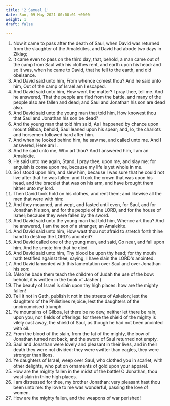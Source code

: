 ```yaml
---
title: '2 Samuel 1'
date: Sun, 09 May 2021 00:00:01 +0000
weight: 1
draft: false
  
---
```


1. Now it came to pass after the death of Saul, when David was returned from the slaughter of the Amalekites, and David had abode two days in Ziklag;
2. It came even to pass on the third day, that, behold, a man came out of the camp from Saul with his clothes rent, and earth upon his head: and so it was, when he came to David, that he fell to the earth, and did obeisance.
3. And David said unto him, From whence comest thou? And he said unto him, Out of the camp of Israel am I escaped.
4. And David said unto him, How went the matter? I pray thee, tell me. And he answered, That the people are fled from the battle, and many of the people also are fallen and dead; and Saul and Jonathan his son are dead also.
5. And David said unto the young man that told him, How knowest thou that Saul and Jonathan his son be dead?
6. And the young man that told him said, As I happened by chance upon mount Gilboa, behold, Saul leaned upon his spear; and, lo, the chariots and horsemen followed hard after him.
7. And when he looked behind him, he saw me, and called unto me. And I answered, Here am I.
8. And he said unto me, Who art thou? And I answered him, I am an Amalekite.
9. He said unto me again, Stand, I pray thee, upon me, and slay me: for anguish is come upon me, because my life is yet whole in me.
10. So I stood upon him, and slew him, because I was sure that he could not live after that he was fallen: and I took the crown that was upon his head, and the bracelet that was on his arm, and have brought them hither unto my lord.
11. Then David took hold on his clothes, and rent them; and likewise all the men that were with him:
12. And they mourned, and wept, and fasted until even, for Saul, and for Jonathan his son, and for the people of the LORD, and for the house of Israel; because they were fallen by the sword.
13. And David said unto the young man that told him, Whence art thou? And he answered, I am the son of a stranger, an Amalekite.
14. And David said unto him, How wast thou not afraid to stretch forth thine hand to destroy the LORD's anointed?
15. And David called one of the young men, and said, Go near, and fall upon him. And he smote him that he died.
16. And David said unto him, Thy blood be upon thy head; for thy mouth hath testified against thee, saying, I have slain the LORD's anointed.
17. And David lamented with this lamentation over Saul and over Jonathan his son:
18. (Also he bade them teach the children of Judah the use of the bow: behold, it is written in the book of Jasher.)
19. The beauty of Israel is slain upon thy high places: how are the mighty fallen!
20. Tell it not in Gath, publish it not in the streets of Askelon; lest the daughters of the Philistines rejoice, lest the daughters of the uncircumcised triumph.
21. Ye mountains of Gilboa, let there be no dew, neither let there be rain, upon you, nor fields of offerings: for there the shield of the mighty is vilely cast away, the shield of Saul, as though he had not been anointed with oil.
22. From the blood of the slain, from the fat of the mighty, the bow of Jonathan turned not back, and the sword of Saul returned not empty.
23. Saul and Jonathan were lovely and pleasant in their lives, and in their death they were not divided: they were swifter than eagles, they were stronger than lions.
24. Ye daughters of Israel, weep over Saul, who clothed you in scarlet, with other delights, who put on ornaments of gold upon your apparel.
25. How are the mighty fallen in the midst of the battle! O Jonathan, thou wast slain in thine high places.
26. I am distressed for thee, my brother Jonathan: very pleasant hast thou been unto me: thy love to me was wonderful, passing the love of women.
27. How are the mighty fallen, and the weapons of war perished!
